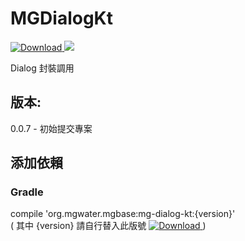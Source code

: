 # MGDialogKt
[ ![Download](https://api.bintray.com/packages/water/mgbase/mg-dialog-kt/images/download.svg) ](https://bintray.com/water/mgbase/mg-dialog-kt/_latestVersion) 
![](https://img.shields.io/badge/language-kotlin-orange.svg)  

Dialog 封裝調用  

## 版本:  
0.0.7 - 初始提交專案  

## 添加依賴  

### Gradle  
compile 'org.mgwater.mgbase:mg-dialog-kt:{version}'  
( 其中 {version} 請自行替入此版號 [ ![Download](https://api.bintray.com/packages/water/mgbase/mg-dialog-kt/images/download.svg) ](https://bintray.com/water/mgbase/mg-dialog-kt/_latestVersion) )  
